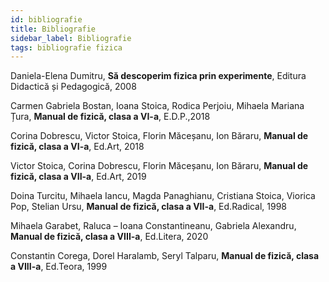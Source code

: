 ```yaml
---
id: bibliografie
title: Bibliografie
sidebar_label: Bibliografie
tags: bibliografie fizica
---
```


Daniela-Elena Dumitru, **Să descoperim fizica prin experimente**, Editura Didactică și Pedagogică, 2008

Carmen Gabriela Bostan, Ioana Stoica, Rodica Perjoiu, Mihaela Mariana Țura, **Manual de fizică, clasa a VI-a**, E.D.P.,2018

Corina Dobrescu, Victor Stoica, Florin Măceșanu, Ion Băraru,  **Manual de fizică, clasa a VI-a**, Ed.Art, 2018

Victor Stoica, Corina Dobrescu, Florin Măceșanu,  Ion Băraru,   **Manual de fizică, clasa a VII-a**, Ed.Art, 2019

Doina Turcitu, Mihaela Iancu, Magda Panaghianu, Cristiana Stoica, Viorica Pop, Stelian Ursu, **Manual de fizică, clasa a VII-a**, Ed.Radical, 1998

Mihaela Garabet, Raluca – Ioana Constantineanu, Gabriela Alexandru, **Manual de fizică, clasa a VIII-a**, Ed.Litera, 2020

Constantin Corega, Dorel Haralamb, Seryl Talparu, **Manual de fizică, clasa a VIII-a**, Ed.Teora, 1999
